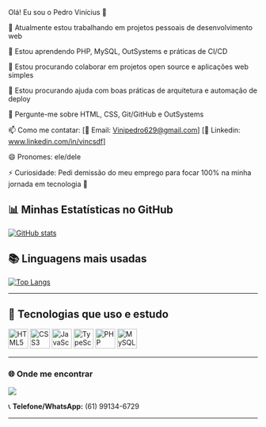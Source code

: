 Olá! Eu sou o Pedro Vinícius 👋

🔭 Atualmente estou trabalhando em projetos pessoais de desenvolvimento web

🌱 Estou aprendendo PHP, MySQL, OutSystems e práticas de CI/CD

👯 Estou procurando colaborar em projetos open source e aplicações web simples

🤔 Estou procurando ajuda com boas práticas de arquitetura e automação de deploy

💬 Pergunte-me sobre HTML, CSS, Git/GitHub e OutSystems

📫 Como me contatar: [📩 Email: Vinipedro629@gmail.com] [📩 Linkedin: www.linkedin.com/in/vincsdf]

😄 Pronomes: ele/dele

⚡ Curiosidade: Pedi demissão do meu emprego para focar 100% na minha jornada em tecnologia 🚀

## 📊 Minhas Estatísticas no GitHub

[![GitHub stats](https://github-readme-stats.vercel.app/api?username=vinipedro629&show_icons=true&theme=radical)](https://github.com/anuraghazra/github-readme-stats)

## 📚 Linguagens mais usadas

[![Top Langs](https://github-readme-stats.vercel.app/api/top-langs/?username=vinipedro629&layout=compact&theme=radical)](https://github.com/anuraghazra/github-readme-stats)

---

## 🧠 Tecnologias que uso e estudo

<p>
  <img src="https://cdn.jsdelivr.net/gh/devicons/devicon/icons/html5/html5-original.svg" alt="HTML5" width="40" height="40"/>
  <img src="https://cdn.jsdelivr.net/gh/devicons/devicon/icons/css3/css3-original.svg" alt="CSS3" width="40" height="40"/>
  <img src="https://cdn.jsdelivr.net/gh/devicons/devicon/icons/javascript/javascript-original.svg" alt="JavaScript" width="40" height="40"/>
  <img src="https://cdn.jsdelivr.net/gh/devicons/devicon/icons/typescript/typescript-original.svg" alt="TypeScript" width="40" height="40"/>
  <img src="https://cdn.jsdelivr.net/gh/devicons/devicon/icons/php/php-original.svg" alt="PHP" width="40" height="40"/>
  <img src="https://cdn.jsdelivr.net/gh/devicons/devicon/icons/mysql/mysql-original.svg" alt="MySQL" width="40" height="40"/>
</p>

---

### 🌐 Onde me encontrar

<div> 
  <a href="https://www.linkedin.com/in/vincsdf/" target="_blank">
    <img src="https://img.shields.io/badge/-LinkedIn-%230077B5?style=for-the-badge&logo=linkedin&logoColor=white" target="_blank">
  </a> 
</div>

📞 **Telefone/WhatsApp:** (61) 99134-6729

---


